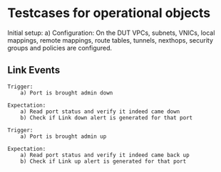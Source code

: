 # Testcases for operational objects

Initial setup:
    a) Configuration:
        On the DUT VPCs, subnets, VNICs, local mappings, remote mappings, route
        tables, tunnels, nexthops, security groups and policies are configured.

## Link Events
    Trigger:
        a) Port is brought admin down

    Expectation:
        a) Read port status and verify it indeed came down
        b) Check if Link down alert is generated for that port

    Trigger:
        a) Port is brought admin up

    Expectation:
        a) Read port status and verify it indeed came back up
        b) Check if Link up alert is generated for that port
